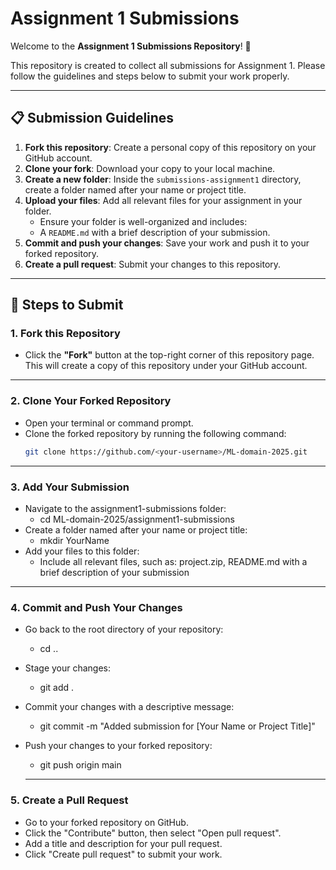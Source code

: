 # Assignment 1 Submissions

Welcome to the **Assignment 1 Submissions Repository**! 🎉  

This repository is created to collect all submissions for Assignment 1. Please follow the guidelines and steps below to submit your work properly.

---

## 📋 Submission Guidelines

1. **Fork this repository**: Create a personal copy of this repository on your GitHub account.
2. **Clone your fork**: Download your copy to your local machine.
3. **Create a new folder**: Inside the `submissions-assignment1` directory, create a folder named after your name or project title.
4. **Upload your files**: Add all relevant files for your assignment in your folder.
   - Ensure your folder is well-organized and includes:
   - A `README.md` with a brief description of your submission.
6. **Commit and push your changes**: Save your work and push it to your forked repository.
7. **Create a pull request**: Submit your changes to this repository.

---

## 🚀 Steps to Submit

### **1. Fork this Repository**
- Click the **"Fork"** button at the top-right corner of this repository page.  
  This will create a copy of this repository under your GitHub account.

---

### **2. Clone Your Forked Repository**
- Open your terminal or command prompt.
- Clone the forked repository by running the following command:
  ```bash
  git clone https://github.com/<your-username>/ML-domain-2025.git 

---

### **3. Add Your Submission**
- Navigate to the assignment1-submissions folder:
    - cd ML-domain-2025/assignment1-submissions
- Create a folder named after your name or project title:
    - mkdir YourName
- Add your files to this folder:
    - Include all relevant files, such as: project.zip, README.md with a brief description of your submission
    

---

### **4. Commit and Push Your Changes**
- Go back to the root directory of your repository:
    - cd ..
- Stage your changes:
    - git add .
- Commit your changes with a descriptive message:
    - git commit -m "Added submission for [Your Name or Project Title]"
- Push your changes to your forked repository:
    - git push origin main

  ---
  
### **5. Create a Pull Request**
- Go to your forked repository on GitHub.
- Click the "Contribute" button, then select "Open pull request".
- Add a title and description for your pull request.
- Click "Create pull request" to submit your work.








